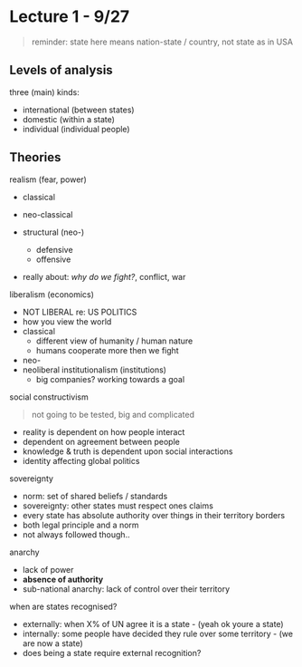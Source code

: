 # Lecture 1 - 9/27

> reminder: state here means nation-state / country, not state as in USA

## Levels of analysis

three (main) kinds:
  - international (between states)
  - domestic (within a state)
  - individual (individual people)

## Theories

realism (fear, power)
  - classical
  - neo-classical
  - structural (neo-)
    - defensive
    - offensive

  - really about: *why do we fight?*, conflict, war

liberalism (economics)
  - NOT LIBERAL re: US POLITICS
  - how you view the world
  - classical
    - different view of humanity / human nature
    - humans cooperate more then we fight
  - neo-
  - neoliberal institutionalism (institutions)
    - big companies? working towards a goal

social constructivism
> not going to be tested, big and complicated
  - reality is dependent on how people interact
  - dependent on agreement between people
  - knowledge & truth is dependent upon social interactions
  - identity affecting global politics


sovereignty
  - norm: set of shared beliefs / standards
  - sovereignty: other states must respect ones claims
  - every state has absolute authority over things in their territory borders
  - both legal principle and a norm
  - not always followed though..

anarchy
  - lack of power
  - **absence of authority**
  - sub-national anarchy: lack of control over their territory

when are states recognised?
  - externally: when X% of UN agree it is a state - (yeah ok youre a state)
  - internally: some people have decided they rule over some territory - (we are now a state)
  - does being a state require external recognition?
